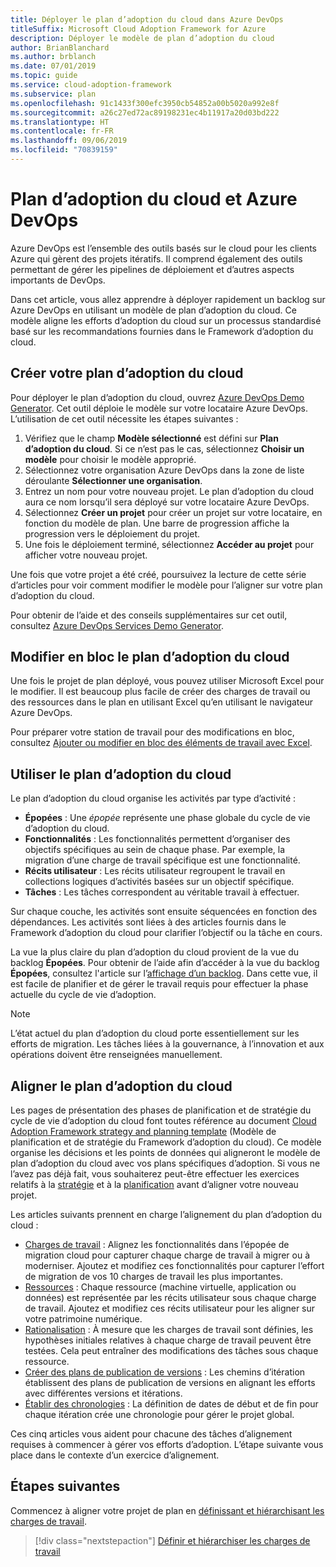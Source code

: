 ```yaml
---
title: Déployer le plan d’adoption du cloud dans Azure DevOps
titleSuffix: Microsoft Cloud Adoption Framework for Azure
description: Déployer le modèle de plan d’adoption du cloud
author: BrianBlanchard
ms.author: brblanch
ms.date: 07/01/2019
ms.topic: guide
ms.service: cloud-adoption-framework
ms.subservice: plan
ms.openlocfilehash: 91c1433f300efc3950cb54852a00b5020a992e8f
ms.sourcegitcommit: a26c27ed72ac89198231ec4b11917a20d03bd222
ms.translationtype: HT
ms.contentlocale: fr-FR
ms.lasthandoff: 09/06/2019
ms.locfileid: "70839159"
---
```

# <a name="cloud-adoption-plan-and-azure-devops"></a>Plan d’adoption du cloud et Azure DevOps

Azure DevOps est l’ensemble des outils basés sur le cloud pour les clients Azure qui gèrent des projets itératifs. Il comprend également des outils permettant de gérer les pipelines de déploiement et d’autres aspects importants de DevOps. 

Dans cet article, vous allez apprendre à déployer rapidement un backlog sur Azure DevOps en utilisant un modèle de plan d’adoption du cloud. Ce modèle aligne les efforts d’adoption du cloud sur un processus standardisé basé sur les recommandations fournies dans le Framework d’adoption du cloud.

## <a name="create-your-cloud-adoption-plan"></a>Créer votre plan d’adoption du cloud

Pour déployer le plan d’adoption du cloud, ouvrez [Azure DevOps Demo Generator](https://aka.ms/adopt/plan/generator). Cet outil déploie le modèle sur votre locataire Azure DevOps. L’utilisation de cet outil nécessite les étapes suivantes :

1. Vérifiez que le champ **Modèle sélectionné** est défini sur **Plan d’adoption du cloud**. Si ce n’est pas le cas, sélectionnez **Choisir un modèle** pour choisir le modèle approprié.
2. Sélectionnez votre organisation Azure DevOps dans la zone de liste déroulante **Sélectionner une organisation**.
3. Entrez un nom pour votre nouveau projet. Le plan d’adoption du cloud aura ce nom lorsqu’il sera déployé sur votre locataire Azure DevOps.
4. Sélectionnez **Créer un projet** pour créer un projet sur votre locataire, en fonction du modèle de plan. Une barre de progression affiche la progression vers le déploiement du projet.
5. Une fois le déploiement terminé, sélectionnez **Accéder au projet** pour afficher votre nouveau projet.

Une fois que votre projet a été créé, poursuivez la lecture de cette série d’articles pour voir comment modifier le modèle pour l’aligner sur votre plan d’adoption du cloud.

Pour obtenir de l’aide et des conseils supplémentaires sur cet outil, consultez [Azure DevOps Services Demo Generator](https://docs.microsoft.com/azure/devops/demo-gen/?toc=%2Fazure%2Fdevops%2Fdemo-gen%2Ftoc.json&bc=%2Fazure%2Fdevops%2Fdemo-gen%2Fbreadcrumb%2Ftoc.json&view=azure-devops).

## <a name="bulk-edit-the-cloud-adoption-plan"></a>Modifier en bloc le plan d’adoption du cloud

Une fois le projet de plan déployé, vous pouvez utiliser Microsoft Excel pour le modifier. Il est beaucoup plus facile de créer des charges de travail ou des ressources dans le plan en utilisant Excel qu’en utilisant le navigateur Azure DevOps.

Pour préparer votre station de travail pour des modifications en bloc, consultez [Ajouter ou modifier en bloc des éléments de travail avec Excel](https://docs.microsoft.com/azure/devops/boards/backlogs/office/bulk-add-modify-work-items-excel?view=azure-devops).

## <a name="use-the-cloud-adoption-plan"></a>Utiliser le plan d’adoption du cloud

Le plan d’adoption du cloud organise les activités par type d’activité :

- **Épopées** : Une *épopée* représente une phase globale du cycle de vie d’adoption du cloud.
- **Fonctionnalités** : Les fonctionnalités permettent d’organiser des objectifs spécifiques au sein de chaque phase. Par exemple, la migration d’une charge de travail spécifique est une fonctionnalité.
- **Récits utilisateur** : Les récits utilisateur regroupent le travail en collections logiques d’activités basées sur un objectif spécifique.
- **Tâches** : Les tâches correspondent au véritable travail à effectuer.

Sur chaque couche, les activités sont ensuite séquencées en fonction des dépendances. Les activités sont liées à des articles fournis dans le Framework d’adoption du cloud pour clarifier l’objectif ou la tâche en cours.

La vue la plus claire du plan d’adoption du cloud provient de la vue du backlog **Épopées**. Pour obtenir de l’aide afin d’accéder à la vue du backlog **Épopées**, consultez l'article sur l’[affichage d’un backlog](https://docs.microsoft.com/azure/devops/boards/backlogs/define-features-epics?view=azure-devops#view-a-backlog-or-portfolio-backlog). Dans cette vue, il est facile de planifier et de gérer le travail requis pour effectuer la phase actuelle du cycle de vie d’adoption.

> [!NOTE]
> L’état actuel du plan d’adoption du cloud porte essentiellement sur les efforts de migration. Les tâches liées à la gouvernance, à l’innovation et aux opérations doivent être renseignées manuellement.

## <a name="align-the-cloud-adoption-plan"></a>Aligner le plan d’adoption du cloud

Les pages de présentation des phases de planification et de stratégie du cycle de vie d’adoption du cloud font toutes référence au document [Cloud Adoption Framework strategy and planning template](https://archcenter.blob.core.windows.net/cdn/fusion/readiness/Microsoft-Cloud-Adoption-Framework-Strategy-and-Plan-Template.docx) (Modèle de planification et de stratégie du Framework d’adoption du cloud). Ce modèle organise les décisions et les points de données qui aligneront le modèle de plan d’adoption du cloud avec vos plans spécifiques d’adoption. Si vous ne l’avez pas déjà fait, vous souhaiterez peut-être effectuer les exercices relatifs à la [stratégie](../business-strategy/index.md) et à la [planification](../plan/index.md) avant d’aligner votre nouveau projet.

Les articles suivants prennent en charge l’alignement du plan d’adoption du cloud :

- [Charges de travail](./workloads.md) : Alignez les fonctionnalités dans l’épopée de migration cloud pour capturer chaque charge de travail à migrer ou à moderniser. Ajoutez et modifiez ces fonctionnalités pour capturer l’effort de migration de vos 10 charges de travail les plus importantes.
- [Ressources](./assets.md) : Chaque ressource (machine virtuelle, application ou données) est représentée par les récits utilisateur sous chaque charge de travail. Ajoutez et modifiez ces récits utilisateur pour les aligner sur votre patrimoine numérique.
- [Rationalisation](./review-rationalization.md) : À mesure que les charges de travail sont définies, les hypothèses initiales relatives à chaque charge de travail peuvent être testées. Cela peut entraîner des modifications des tâches sous chaque ressource.
- [Créer des plans de publication de versions](./iteration-paths.md) : Les chemins d’itération établissent des plans de publication de versions en alignant les efforts avec différentes versions et itérations.
- [Établir des chronologies](./timelines.md) : La définition de dates de début et de fin pour chaque itération crée une chronologie pour gérer le projet global.

Ces cinq articles vous aident pour chacune des tâches d’alignement requises à commencer à gérer vos efforts d’adoption. L’étape suivante vous place dans le contexte d’un exercice d’alignement.

## <a name="next-steps"></a>Étapes suivantes

Commencez à aligner votre projet de plan en [définissant et hiérarchisant les charges de travail](./workloads.md).

> [!div class="nextstepaction"]
> [Définir et hiérarchiser les charges de travail](./workloads.md)
